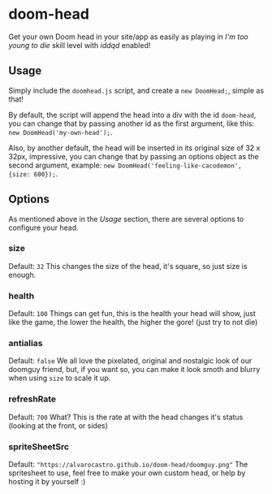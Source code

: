 # doom-head
Get your own Doom head in your site/app as easily as playing in _I'm too young to die_ skill level with _iddqd_ enabled!

## Usage
Simply include the `doomhead.js` script, and create a `new DoomHead;`, simple as that!

By default, the script will append the head into a div with the id `doom-head`, you can change that by passing another id as the first argument, like this: `new DoomHead('my-own-head');`.

Also, by another default, the head will be inserted in its original size of 32 x 32px, impressive, you can change that by passing an options object as the second argument, example: `new DoomHead('feeling-like-cacodemon', {size: 600});`.

## Options
As mentioned above in the *Usage* section, there are several options to configure your head.

### size
Default: `32`
This changes the size of the head, it's square, so just size is enough.

### health
Default: `100`
Things can get fun, this is the health your head will show, just like the game, the lower the health, the higher the gore! (just try to not die)

### antialias
Default: `false`
We all love the pixelated, original and nostalgic look of our doomguy friend, but, if you want so, you can make it look smoth and blurry when using `size` to scale it up.

### refreshRate
Default: `700`
What? This is the rate at with the head changes it's status (looking at the front, or sides)

### spriteSheetSrc
Default: `"https://alvarocastro.github.io/doom-head/doomguy.png"`
The spritesheet to use, feel free to make your own custom head, or help by hosting it by yourself :)
